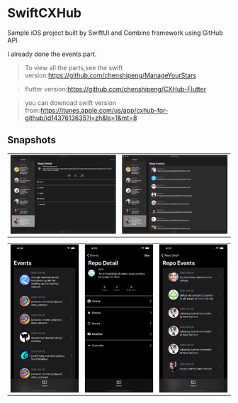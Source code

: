 # SwiftCXHub
Sample iOS project built by SwiftUI and Combine framework using GitHub API

I already done the events part.

> To view all the parts,see the swift version:https://github.com/chenshipeng/ManageYourStars

> flutter version:https://github.com/chenshipeng/CXHub-Flutter

> you can downoad swift version from:https://itunes.apple.com/us/app/cxhub-for-github/id1437613635?l=zh&ls=1&mt=8


## Snapshots
<table>
    <tr>
        <td ><center><img src="https://github.com/chenshipeng/SwiftCXHub/blob/master/swiftcxhub_snap/1599035764165.jpg" ></center></td>
         <td ><center><img src="https://github.com/chenshipeng/SwiftCXHub/blob/master/swiftcxhub_snap/1599035790007.jpg" ></center></td>
    </tr>
</table>
<table>
    <tr>
        <td ><center><img src="https://github.com/chenshipeng/SwiftCXHub/blob/master/swiftcxhub_snap/Simulator%20Screen%20Shot%20-%20iPhone%2011%20Pro%20Max%20-%202020-09-02%20at%2016.34.54.png" ></center></td>
         <td ><center><img src="https://github.com/chenshipeng/SwiftCXHub/blob/master/swiftcxhub_snap/Simulator%20Screen%20Shot%20-%20iPhone%2011%20Pro%20Max%20-%202020-09-02%20at%2016.35.27.png" ></center></td>
      <td ><center><img src="https://github.com/chenshipeng/SwiftCXHub/blob/master/swiftcxhub_snap/Simulator%20Screen%20Shot%20-%20iPhone%2011%20Pro%20Max%20-%202020-09-02%20at%2016.35.38.png" ></center></td>
    </tr>
</table>
